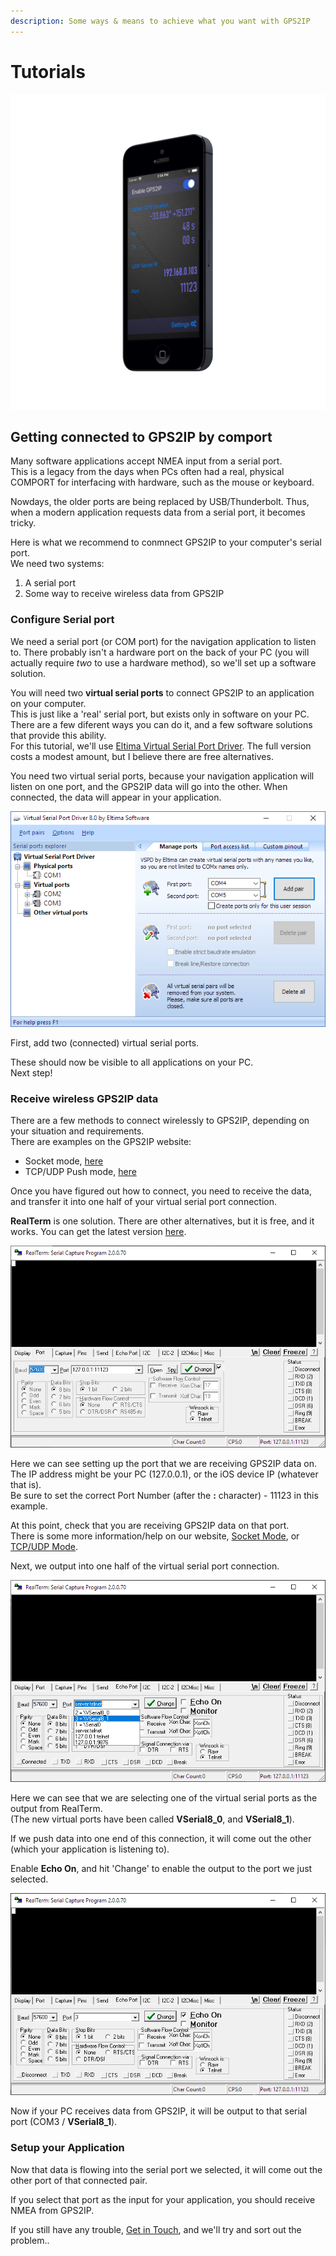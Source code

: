 ```yaml
---
description: Some ways & means to achieve what you want with GPS2IP
---
```


# Tutorials



![](.gitbook/assets/simulator-screen-shot-iphone-5s-2018-12-04-at-14.56.37_iphone_black_side2.png)

## Getting connected to GPS2IP by comport

Many software applications accept NMEA input from a serial port.  
This is a legacy from the days when PCs often had a real, physical COMPORT for interfacing with hardware, such as the mouse or keyboard.

Nowdays, the older ports are being replaced by USB/Thunderbolt. Thus, when a modern application requests data from a serial port, it becomes tricky.

Here is what we recommend to conmnect GPS2IP to your computer's serial port.  
We need two systems:

1. A serial port
2. Some way to receive wireless data from GPS2IP

### Configure Serial port

We need a serial port \(or COM port\) for the navigation application to listen to. There probably isn't a hardware port on the back of your PC \(you will actually require _two_ to use a hardware method\), so we'll set up a software solution.

You will need two **virtual serial ports** to connect GPS2IP to an application on your computer.  
This is just like a 'real' serial port, but exists only in software on your PC.  
There are a few diferent ways you can do it, and a few software solutions that provide this ability.  
For this tutorial, we'll use [Eltima Virtual Serial Port Driver](https://www.virtual-serial-port.org/products/). The full version costs a modest amount, but I believe there are free alternatives.

You need two virtual serial ports, because your navigation application will listen on one port, and the GPS2IP data will go into the other. When connected, the data will appear in your application.

![Virtual Serial Port Interface](.gitbook/assets/image.png)

First, add two \(connected\) virtual serial ports.

These should now be visible to all applications on your PC.  
Next step!

### Receive wireless GPS2IP data

There are a few methods to connect wirelessly to GPS2IP, depending on your situation and requirements.  
There are examples on the GPS2IP website:

* Socket mode, [here](http://capsicumdreams.com/iphone/gps2ip/socketMode.php)
* TCP/UDP Push mode, [here](http://capsicumdreams.com/iphone/gps2ip/tcpPushMode.php)

Once you have figured out how to connect, you need to receive the data, and transfer it into one half of your virtual serial port connection.

**RealTerm** is one solution. There are other alternatives, but it is free, and it works. You can get the latest version [here](https://sourceforge.net/projects/realterm/files/Realterm/).

![RealTerm interface](.gitbook/assets/image%20%281%29.png)

Here we can see setting up the port that we are receiving GPS2IP data on.  
The IP address might be your PC \(127.0.0.1\), or the iOS device IP \(whatever that is\).  
Be sure to set the correct Port Number \(after the **:** character\) - 11123 in this example.

At this point, check that you are receiving GPS2IP data on that port.  
There is some more information/help on our website, [Socket Mode](http://capsicumdreams.com/iphone/gps2ip/socketMode.php#connectionTest), or [TCP/UDP Mode](http://capsicumdreams.com/iphone/gps2ip/tcpPushMode.php#connectionTest).

Next, we output into one half of the virtual serial port connection.

![Selecting the output port in RealTerm](.gitbook/assets/image%20%282%29.png)

Here we can see that we are selecting one of the virtual serial ports as the output from RealTerm.  
\(The new virtual ports have been called **VSerial8\_0**, and **VSerial8\_1**\).

If we push data into one end of this connection, it will come out the other \(which your application is listening to\).

Enable **Echo On**, and hit 'Change' to enable the output to the port we just selected.

![Select &apos;Echo On&apos;, and hit &apos;Change&apos;](.gitbook/assets/image%20%283%29.png)

Now if your PC receives data from GPS2IP, it will be output to that serial port \(COM3 / **VSerial8\_1**\).

### Setup your Application

Now that data is flowing into the serial port we selected, it will come out the other port of that connected pair.

If you select that port as the input for your application, you should receive NMEA from GPS2IP.

If you still have any trouble, [Get in Touch](http://capsicumdreams.com/contact/), and we'll try and sort out the problem..

